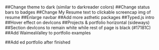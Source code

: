 ##Change theme to dark (similar to darkreader colors)
##Change status bars to badges
##Change My Resume text to clickable screencap img of resume
##Enlarge navbar
##Add more asthetic packages
##Typed.js intro
##Hover effect on devIcons
##Projects & portfolio horizontal (sideways)
##Section devIcons to remain white while rest of page is black (#17181C)
##Add WaimeaValley to portfolio examples




##Add ed portfolio after finished